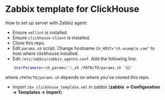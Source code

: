# Zabbix template for ClickHouse

How to set up server with Zabbiz agent:
  * Ensure `xmllint` is installed.
  * Ensure `clickhouse-client` is installed.
  * Clone this repo.
  * Edit `params.sh` script. Change hostname `CH_HOST="ch.example.com"` to host where clickhouse installed. 
  * Edit `/etc/zabbix/zabbix_agentd.conf`. Add the following line:
```bash
	UserParameter=ch_params[*],sh /PATH/TO/params.sh "$1"
```
where `/PATH/TO/params.sh` depends on where you've cloned this repo.
  * Import `zbx_clickhouse_template.xml` in zabbix (**zabbix -> Configuration -> Templates -> Import**).

